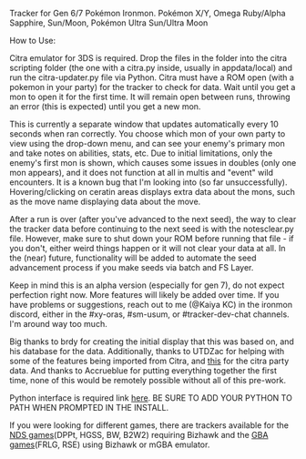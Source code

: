 Tracker for Gen 6/7 Pokémon Ironmon.
    Pokémon X/Y, Omega Ruby/Alpha Sapphire, Sun/Moon, Pokémon Ultra Sun/Ultra Moon

How to Use:

Citra emulator for 3DS is required. Drop the files in the folder into the citra scripting folder (the one with a citra.py inside, usually in appdata/local) and run the citra-updater.py file via Python. Citra must have a ROM open (with a pokemon in your party) for the tracker to check for data. Wait until you get a mon to open it for the first time. It will remain open between runs, throwing an error (this is expected) until you get a new mon.

This is currently a separate window that updates automatically every 10 seconds when ran correctly. You choose which mon of your own party to view using the drop-down menu, and can see your enemy's primary mon and take notes on abilities, stats, etc. Due to initial limitations, only the enemy's first mon is shown, which causes some issues in doubles (only one mon appears), and it does not function at all in multis and "event" wild encounters. It is a known bug that I'm looking into (so far unsuccessfully). Hovering/clicking on ceratin areas displays extra data about the mons, such as the move name displaying data about the move.

After a run is over (after you've advanced to the next seed), the way to clear the tracker data before continuing to the next seed is with the notesclear.py file. However, make sure to shut down your ROM before running that file - if you don't, either weird things happen or it will not clear your data at all. In the (near) future, functionality will be added to automate the seed advancement process if you make seeds via batch and FS Layer.

Keep in mind this is an alpha version (especially for gen 7), do not expect perfection right now. More features will likely be added over time. If you have problems or suggestions, reach out to me (@Kaiya KC) in the ironmon discord, either in the #xy-oras, #sm-usum, or #tracker-dev-chat channels. I'm around way too much.

Big thanks to brdy for creating the initial display that this was based on, and his database for the data. Additionally, thanks to UTDZac for helping with some of the features being imported from Citra, and [this](https://github.com/EverOddish/PokeStreamer-Tools) for the citra party data. And thanks to Accrueblue for putting everything together the first time, none of this would be remotely possible without all of this pre-work.

Python interface is required link [here](https://www.python.org/downloads/). BE SURE TO ADD YOUR PYTHON TO PATH WHEN PROMPTED IN THE INSTALL.

If you were looking for different games, there are trackers available for the [NDS games](https://github.com/Brian0255/NDS-Ironmon-Tracker)(DPPt, HGSS, BW, B2W2) requiring Bizhawk and the [GBA games](https://github.com/besteon/Ironmon-Tracker)(FRLG, RSE) using Bizhawk or mGBA emulator.
